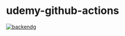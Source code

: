 # udemy-github-actions
[![backend](https://github.com/haseybrownrock/udemy-github-actions/actions/workflows/backend.yml/badge.svg)](https://github.com/haseybrownrock/udemy-github-actions/actions/workflows/backend.yml)g